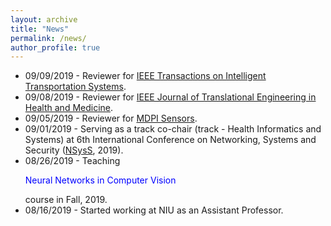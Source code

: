 ```yaml
---
layout: archive
title: "News"
permalink: /news/
author_profile: true
---
```


<!-- ## Currently Hiring -->
<p align="center">
 <ul>
  <li> 09/09/2019 - Reviewer for <a href="https://ieeexplore.ieee.org/xpl/RecentIssue.jsp?punumber=6979">IEEE Transactions on Intelligent Transportation Systems</a>.</li>
  <li> 09/08/2019 - Reviewer for <a href="https://health.embs.org">IEEE Journal of Translational Engineering in Health and Medicine</a>.</li>
  <li> 09/05/2019 - Reviewer for <a href="https://www.mdpi.com/journal/sensors">MDPI Sensors</a>.</li>
  <li> 09/01/2019 - Serving as a track co-chair (track - Health Informatics and Systems) at 6th International Conference on Networking, Systems and Security (<a href="http://cse.buet.ac.bd/nsyss2019/">NSysS</a>, 2019).</li>
  <li> 08/26/2019 - Teaching <p style="color:blue"> Neural Networks in Computer Vision</p> course in Fall, 2019.</li>
  <li> 08/16/2019 - Started working at NIU as an Assistant Professor.</li>

  </ul>
  </p>
